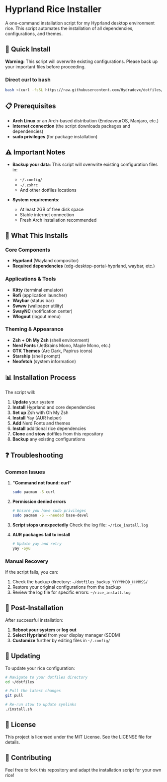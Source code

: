 # Hyprland Rice Installer

A one-command installation script for my Hyprland desktop environment rice. This script automates the installation of all dependencies, configurations, and themes.

## 🚀 Quick Install

**Warning:** This script will overwrite existing configurations. Please back up your important files before proceeding.

### Direct curl to bash 
```bash
bash <(curl -fsSL https://raw.githubusercontent.com/Hydradevx/dotfiles/install/main.sh)
```

## 📋 Prerequisites

- **Arch Linux** or an Arch-based distribution (EndeavourOS, Manjaro, etc.)
- **Internet connection** (the script downloads packages and dependencies)
- **sudo privileges** (for package installation)

## ⚠️ Important Notes

- **Backup your data**: This script will overwrite existing configuration files in:
  - `~/.config/`
  - `~/.zshrc`
  - And other dotfiles locations

- **System requirements**:
  - At least 2GB of free disk space
  - Stable internet connection
  - Fresh Arch installation recommended

## 🔧 What This Installs

### Core Components
- **Hyprland** (Wayland compositor)
- **Required dependencies** (xdg-desktop-portal-hyprland, waybar, etc.)

### Applications & Tools
- **Kitty** (terminal emulator)
- **Rofi** (application launcher)
- **Waybar** (status bar)
- **Swww** (wallpaper utility)
- **SwayNC** (notification center)
- **Wlogout** (logout menu)

### Theming & Appearance
- **Zsh + Oh My Zsh** (shell environment)
- **Nerd Fonts** (JetBrains Mono, Maple Mono, etc.)
- **GTK Themes** (Arc Dark, Papirus icons)
- **Starship** (shell prompt)
- **Neofetch** (system information)

## 📊 Installation Process

The script will:

1. **Update** your system
2. **Install** Hyprland and core dependencies
3. **Set up** Zsh with Oh My Zsh
4. **Install** Yay (AUR helper)
5. **Add** Nerd Fonts and themes
6. **Install** additional rice dependencies
7. **Clone** and **stow** dotfiles from this repository
8. **Backup** any existing configurations

## ❓ Troubleshooting

### Common Issues

1. **"Command not found: curl"**
   ```bash
   sudo pacman -S curl
   ```

2. **Permission denied errors**
   ```bash
   # Ensure you have sudo privileges
   sudo pacman -S --needed base-devel
   ```

3. **Script stops unexpectedly**
   Check the log file: `~/rice_install.log`

4. **AUR packages fail to install**
   ```bash
   # Update yay and retry
   yay -Syu
   ```

### Manual Recovery

If the script fails, you can:
1. Check the backup directory: `~/dotfiles_backup_YYYYMMDD_HHMMSS/`
2. Restore your original configurations from the backup
3. Review the log file for specific errors: `~/rice_install.log`

## 📝 Post-Installation

After successful installation:

1. **Reboot your system** or **log out**
2. **Select Hyprland** from your display manager (SDDM)
3. **Customize** further by editing files in `~/.config/`

## 🔄 Updating

To update your rice configuration:

```bash
# Navigate to your dotfiles directory
cd ~/dotfiles

# Pull the latest changes
git pull

# Re-run stow to update symlinks
./install.sh
```

## 📄 License

This project is licensed under the MIT License. See the LICENSE file for details.

## 🤝 Contributing

Feel free to fork this repository and adapt the installation script for your own rice!